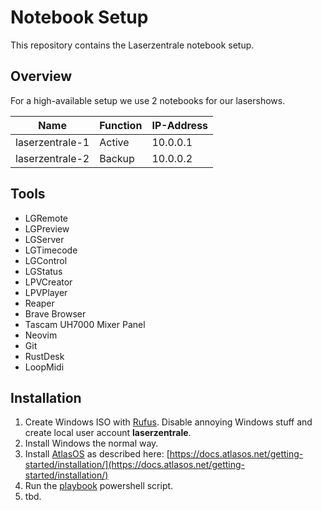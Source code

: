# Notebook Setup

This repository contains the Laserzentrale notebook setup.

## Overview

For a high-available setup we use 2 notebooks for our lasershows.

| Name            | Function | IP-Address |
| --------------- | -------- | ---------- |
| laserzentrale-1 | Active   | 10.0.0.1   |
| laserzentrale-2 | Backup   | 10.0.0.2   |

## Tools

- LGRemote
- LGPreview
- LGServer
- LGTimecode
- LGControl
- LGStatus
- LPVCreator
- LPVPlayer
- Reaper
- Brave Browser
- Tascam UH7000 Mixer Panel
- Neovim
- Git
- RustDesk
- LoopMidi

## Installation

1. Create Windows ISO with [Rufus](https://rufus.ie/en/). Disable annoying Windows stuff and create local user account **laserzentrale**.
1. Install Windows the normal way.
1. Install [AtlasOS](https://atlasos.net/) as described here: [https://docs.atlasos.net/getting-started/installation/](https://docs.atlasos.net/getting-started/installation/)
1. Run the [playbook](./playbook.ps1) powershell script.
1. tbd.
